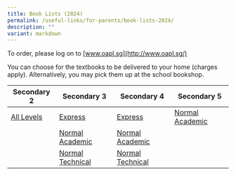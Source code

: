 ```yaml
---
title: Book Lists (2024)
permalink: /useful-links/for-parents/book-lists-2024/
description: ""
variant: markdown
---
```

To order, please log on to&nbsp;[www.oapl.sg](http://www.oapl.sg/)

You can choose for the textbooks to be delivered to your home (charges apply). Alternatively, you may pick them up at the school bookshop.

<table>
<thead>
  <tr>
    <th>Secondary 2</th>
    <th>Secondary 3</th>
    <th>Secondary 4</th>
    <th>Secondary 5</th>
  </tr>
</thead>
<tbody>
  <tr>
		<td><a href="/files/Useful%20Links/For%20Parents/Booklist_2024_PGS_2_All_.pdf">All Levels </a></td>
    <td><a href="/files/Useful%20Links/For%20Parents/Booklist_2024_PGS_3E.pdf">Express</a></td>
    <td><a href="/files/Useful%20Links/For%20Parents/Booklist_2024_PGS_4E.pdf">Express</a></td>
    <td><a href="/files/Useful%20Links/For%20Parents/Booklist_2024_PGS_5NA.pdf">Normal Academic</a></td>
  </tr>
  <tr>
    <td></td>
    <td><a href="/files/Useful%20Links/For%20Parents/Booklist_2024_PGS_3NA.pdf">Normal Academic</a></td>
    <td><a href="/files/Useful%20Links/For%20Parents/Booklist_2024_PGS_4NA.pdf">Normal Academic</a></td>
    <td></td>
  </tr>
  <tr>
    <td></td>
    <td><a href="/files/Useful%20Links/For%20Parents/Booklist_2024_PGS_3NT.pdf">Normal Technical </a></td>
    <td> <a href="/files/Useful%20Links/For%20Parents/Booklist_2024_PGS_4NT.pdf">Normal Technical</a></td>
    <td> </td>
  </tr>
</tbody>
</table><br>
<br>
<br>